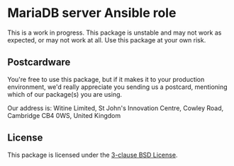 # MariaDB server Ansible role

This is a work in progress. This package is unstable and may not work as
expected, or may not work at all. Use this package at your own risk.

## Postcardware

You're free to use this package, but if it makes it to your production
environment, we'd really appreciate you sending us a postcard, mentioning which
of our package(s) you are using.

Our address is: Witine Limited, St John's Innovation Centre, Cowley Road,
Cambridge CB4 0WS, United Kingdom

## License

This package is licensed under the [3-clause BSD License](LICENSE.md).
